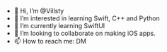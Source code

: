 - 👋 Hi, I’m @Villsty
- 👀 I’m interested in learning Swift, C++ and Python
- 🌱 I’m currently learning SwiftUI
- 💞️ I’m looking to collaborate on making iOS apps.
- 📫 How to reach me: DM

<!---
Villsty/Villsty is a ✨ special ✨ repository because its `README.md` (this file) appears on your GitHub profile.
You can click the Preview link to take a look at your changes.
--->
